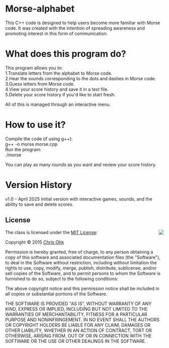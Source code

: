 # Morse-alphabet
This C++ code is designed to help users become more familiar with Morse code. It was created with the intention of spreading awareness and promoting interest in this form of communication.

# What does this program do?
This program allows you to:<br>
1.Translate letters from the alphabet to Morse code.<br>
2.Hear the sounds corresponding to the dots and dashes in Morse code.<br>
3.Guess letters from Morse code.<br>
4.View your score history and save it in a text file.<br>
5.Delete your score history if you'd like to start fresh.<br>

All of this is managed through an interactive menu.

# How to use it?
Compile the code (if using g++):<br>
g++ -o morse morse.cpp<br>
Run the program:<br>
./morse<br>

You can play as many rounds as you want and review your score history.

# Version History
v1.0 – April 2025
Initial version with interactive games, sounds, and the ability to save and delete scores.

## License

<img align="right" src="http://opensource.org/trademarks/opensource/OSI-Approved-License-100x137.png">

The class is licensed under the [MIT License](http://opensource.org/licenses/MIT):

Copyright &copy; 2015 [Chris Ohk](http://www.github.com/utiLForever)

Permission is hereby granted, free of charge, to any person obtaining a copy of this software and associated documentation files (the "Software"), to deal in the Software without restriction, including without limitation the rights to use, copy, modify, merge, publish, distribute, sublicense, and/or sell copies of the Software, and to permit persons to whom the Software is furnished to do so, subject to the following conditions:

The above copyright notice and this permission notice shall be included in all copies or substantial portions of the Software.

THE SOFTWARE IS PROVIDED "AS IS", WITHOUT WARRANTY OF ANY KIND, EXPRESS OR IMPLIED, INCLUDING BUT NOT LIMITED TO THE WARRANTIES OF MERCHANTABILITY, FITNESS FOR A PARTICULAR PURPOSE AND NONINFRINGEMENT. IN NO EVENT SHALL THE AUTHORS OR COPYRIGHT HOLDERS BE LIABLE FOR ANY CLAIM, DAMAGES OR OTHER LIABILITY, WHETHER IN AN ACTION OF CONTRACT, TORT OR OTHERWISE, ARISING FROM, OUT OF OR IN CONNECTION WITH THE SOFTWARE OR THE USE OR OTHER DEALINGS IN THE SOFTWARE.
